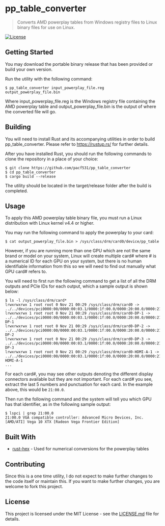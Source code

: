 # pp_table_converter

> Converts AMD powerplay tables from Windows registry files to Linux binary files for use on Linux.

[![License](http://img.shields.io/:license-mit-blue.svg?style=flat-square)](http://badges.mit-license.org)

## Getting Started

You may download the portable binary release that has been provided or build your own version.

Run the utility with the following command:

````shell
$ pp_table_converter input_powerplay_file.reg output_powerplay_file.bin
````

Where input_powerplay_file.reg is the Windows registry file containing the AMD powerplay table and output_powerplay_file.bin is the output of where the converted file will go.

## Building

You will need to install Rust and its accompanying utilities in order to build pp_table_converter. Please refer to https://rustup.rs/ for further details.
 
After you have installed Rust, you should run the following commands to clone the repository in a place of your choice:

````shell
$ git clone https://github.com/pacf531/pp_table_converter
$ cd pp_table_converter
$ cargo build --release 
````
The utility should be located in the target/release folder after the build is completed.

## Usage

To apply this AMD powerplay table binary file, you must run a Linux distribution with Linux kernel v4.4 or higher.

You may run the following command to apply the powerplay to your card:

````shell
$ cat output_powerplay_file.bin > /sys/class/drm/card0/device/pp_table
````

However, if you are running more than one GPU which are not the same brand or model on your system, Linux will create multiple card# where # is a numerical ID for each GPU on your system, but there is no human identifiable information from this so we will need to find out manually what GPU card# refers to.

You will need to first run the following command to get a list of all the DRM outputs and PCIe IDs for each output, which a sample output is shown below:

````shell
$ ls -l /sys/class/drm/card*
lrwxrwxrwx 1 root root 0 Nov 21 00:29 /sys/class/drm/card0 -> ../../devices/pci0000:00/0000:00:03.1/0000:1f:00.0/0000:20:00.0/0000:21:00.0/drm/card0
lrwxrwxrwx 1 root root 0 Nov 21 00:29 /sys/class/drm/card0-DP-1 -> ../../devices/pci0000:00/0000:00:03.1/0000:1f:00.0/0000:20:00.0/0000:21:00.0/drm/card0/card0-DP-1
lrwxrwxrwx 1 root root 0 Nov 21 00:29 /sys/class/drm/card0-DP-2 -> ../../devices/pci0000:00/0000:00:03.1/0000:1f:00.0/0000:20:00.0/0000:21:00.0/drm/card0/card0-DP-2
lrwxrwxrwx 1 root root 0 Nov 21 00:29 /sys/class/drm/card0-DP-3 -> ../../devices/pci0000:00/0000:00:03.1/0000:1f:00.0/0000:20:00.0/0000:21:00.0/drm/card0/card0-DP-3
lrwxrwxrwx 1 root root 0 Nov 21 00:29 /sys/class/drm/card0-HDMI-A-1 -> ../../devices/pci0000:00/0000:00:03.1/0000:1f:00.0/0000:20:00.0/0000:21:00.0/drm/card0/card0-HDMI-A-1
...
````
For each card#, you may see other outputs denoting the different display connectors available but they are not important. For each card# you see, extract the last 5 numbers and punctuation for each card. In the example above, this would be ````21:00.0````.

Then run the following command and the system will tell you which GPU has that identifier, as in the following sample output:

````shell
$ lspci | grep 21:00.0
21:00.0 VGA compatible controller: Advanced Micro Devices, Inc. [AMD/ATI] Vega 10 XTX [Radeon Vega Frontier Edition]
````

## Built With

* [rust-hex](https://github.com/KokaKiwi/rust-hex) - Used for numerical conversions for the powerplay tables

## Contributing

Since this is a one time utility, I do not expect to make further changes to the code itself or maintain this. If you want to make further changes, you are welcome to fork this project.

## License

This project is licensed under the MIT License - see the [LICENSE.md](LICENSE.md) file for details.